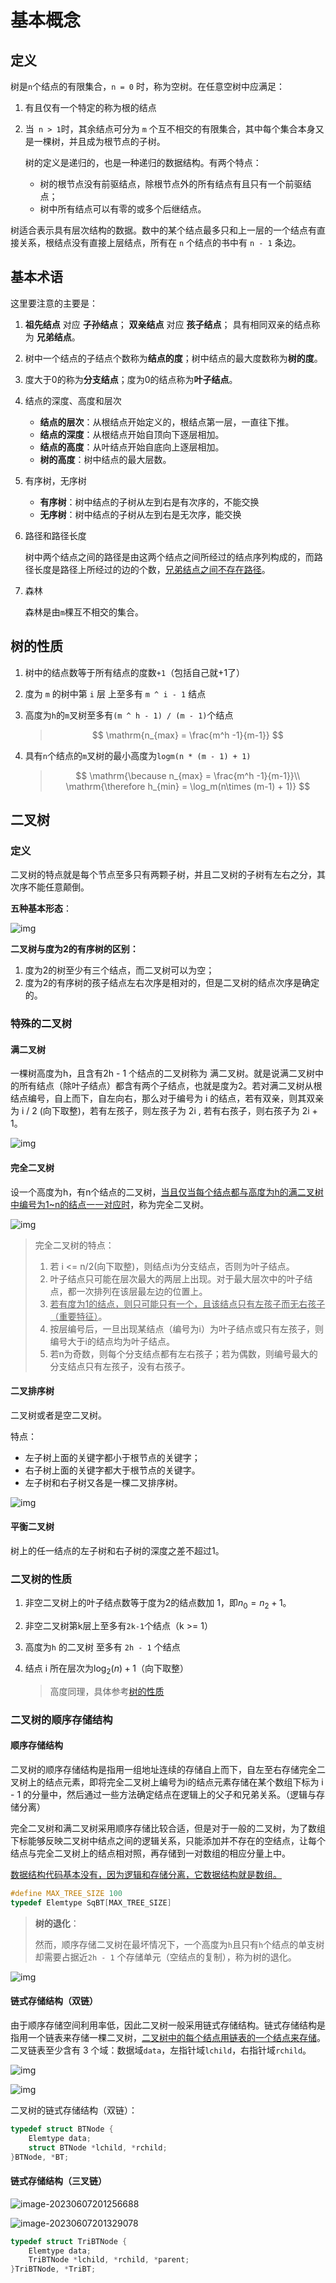 # 基本概念

## 定义

树是`n`个结点的有限集合，`n = 0` 时，称为空树。在任意空树中应满足：

1. 有且仅有一个特定的称为根的结点

2. 当` n > 1`时，其余结点可分为 `m` 个互不相交的有限集合，其中每个集合本身又是一棵树，并且成为根节点的子树。

   树的定义是递归的，也是一种递归的数据结构。有两个特点：

   * 树的根节点没有前驱结点，除根节点外的所有结点有且只有一个前驱结点；
   * 树中所有结点可以有零的或多个后继结点。

树适合表示具有层次结构的数据。数中的某个结点最多只和上一层的一个结点有直接关系，根结点没有直接上层结点，所有在 `n` 个结点的书中有 `n - 1` 条边。

## 基本术语

这里要注意的主要是：

1. **祖先结点** 对应 **子孙结点**； **双亲结点** 对应 **孩子结点**； 具有相同双亲的结点称为 **兄弟结点**。

2. 树中一个结点的子结点个数称为**结点的度**；树中结点的最大度数称为**树的度**。

3. 度大于0的称为**分支结点**；度为0的结点称为**叶子结点**。

4. 结点的深度、高度和层次

   * **结点的层次**：从根结点开始定义的，根结点第一层，一直往下推。
   * **结点的深度**：从根结点开始自顶向下逐层相加。
   * **结点的高度**：从叶结点开始自底向上逐层相加。
   * **树的高度**：树中结点的最大层数。

5. 有序树，无序树

   * **有序树**：树中结点的子树从左到右是有次序的，不能交换
   * **无序树**：树中结点的子树从左到右是无次序，能交换

6. 路径和路径长度

   树中两个结点之间的路径是由这两个结点之间所经过的结点序列构成的，而路径长度是路径上所经过的边的个数，<u>兄弟结点之间不存在路径</u>。

7. 森林

   森林是由`m`棵互不相交的集合。

## 树的性质

1. 树中的结点数等于所有结点的度数`+1`（包括自己就+1了）

2. 度为 `m` 的树中第 `i` 层 上至多有 `m ^ i - 1` 结点

3. 高度为`h`的`m`叉树至多有`(m ^ h - 1) / (m - 1)`个结点

   > $$
   > \mathrm{n_{max} = \frac{m^h -1}{m-1}}
   > $$

4. 具有`n`个结点的`m`叉树的最小高度为`logm(n * (m - 1) + 1) `

   > $$
   > \mathrm{\because n_{max} = \frac{m^h -1}{m-1}}\\
   > \mathrm{\therefore h_{min} = \log_m(n\times (m-1) + 1)}
   > $$

## 二叉树

### 定义

二叉树的特点就是每个节点至多只有两颗子树，并且二叉树的子树有左右之分，其次序不能任意颠倒。

**五种基本形态**：

![img](https://img.sped0nwen.com/image/2023/06/06/snwfvc-0.webp)

**二叉树与度为2的有序树的区别：**

1. 度为2的树至少有三个结点，而二叉树可以为空；
2. 度为2的有序树的孩子结点左右次序是相对的，但是二叉树的结点次序是确定的。

### 特殊的二叉树

#### 满二叉树

一棵树高度为h，且含有2h - 1 个结点的二叉树称为 满二叉树。就是说满二叉树中的所有结点（除叶子结点）都含有两个子结点，也就是度为2。若对满二叉树从根结点编号，自上而下，自左向右，那么对于编号为 i 的结点，若有双亲，则其双亲为 i / 2 (向下取整)，若有左孩子，则左孩子为 2i , 若有右孩子，则右孩子为 2i + 1。

![img](https://img.sped0nwen.com/image/2023/06/06/sq6fm5-0.webp)

#### 完全二叉树

设一个高度为h，有n个结点的二叉树，<u>当且仅当每个结点都与高度为h的满二叉树中编号为1~n的结点一一对应时</u>，称为完全二叉树。

![img](https://img.sped0nwen.com/image/2023/06/06/tz4ibi-0.webp)

> 完全二叉树的特点：
>
> 1. 若 i <= n/2(向下取整)，则结点i为分支结点，否则为叶子结点。
> 2. 叶子结点只可能在层次最大的两层上出现。对于最大层次中的叶子结点，都一次排列在该层最左边的位置上。
> 3. <u>若有度为1的结点，则只可能只有一个，且该结点只有左孩子而无右孩子（重要特征）</u>。
> 4. 按层编号后，一旦出现某结点（编号为i）为叶子结点或只有左孩子，则编号大于i的结点均为叶子结点。
> 5. 若n为奇数，则每个分支结点都有左右孩子；若为偶数，则编号最大的分支结点只有左孩子，没有右孩子。

#### 二叉排序树

二叉树或者是空二叉树。

特点：

* 左子树上面的关键字都小于根节点的关键字；
* 右子树上面的关键字都大于根节点的关键字。
* 左子树和右子树又各是一棵二叉排序树。

![img](https://img.sped0nwen.com/image/2023/06/07/s9r27x-0.webp)

#### 平衡二叉树

树上的任一结点的左子树和右子树的深度之差不超过1。

### 二叉树的性质

1. 非空二叉树上的叶子结点数等于度为2的结点数加 1，即$n_0 = n_2 + 1$。

2. 非空二叉树第k层上至多有`2k-1`个结点（k >= 1）

3. 高度为`h` 的二叉树 至多有 `2h - 1` 个结点

4. 结点 i 所在层次为$\log_2(n) + 1$（向下取整）

   > 高度同理，具体参考[树的性质](#树的性质)

### 二叉树的顺序存储结构

#### 顺序存储结构

二叉树的顺序存储结构是指用一组地址连续的存储自上而下，自左至右存储完全二叉树上的结点元素，即将完全二叉树上编号为i的结点元素存储在某个数组下标为 i - 1 的分量中，然后通过一些方法确定结点在逻辑上的父子和兄弟关系。（逻辑与存储分离）

完全二叉树和满二叉树采用顺序存储比较合适，但是对于一般的二叉树，为了数组下标能够反映二叉树中结点之间的逻辑关系，只能添加并不存在的空结点，让每个结点与完全二叉树上的结点相对照，再存储到一对数组的相应分量上中。

<u>数据结构代码基本没有，因为逻辑和存储分离，它数据结构就是数组。</u>

```c
#define MAX_TREE_SIZE 100
typedef Elemtype SqBT[MAX_TREE_SIZE]
```

> **树的退化**：
>
> 然而，顺序存储二叉树在最坏情况下，一个高度为`h`且只有`h`个结点的单支树却需要占据近`2h - 1` 个存储单元（空结点的复制），称为树的退化。

![img](https://img.sped0nwen.com/image/2023/06/07/syuj6o-0.webp)

#### 链式存储结构（双链）

由于顺序存储空间利用率低，因此二叉树一般采用链式存储结构。链式存储结构是指用一个链表来存储一棵二叉树，<u>二叉树中的每个结点用链表的一个结点来存储</u>。二叉链表至少含有 3 个域：数据域`data`，左指针域`lchild`，右指针域`rchild`。

![img](https://img.sped0nwen.com/image/2023/06/07/t106wg-0.webp)

![img](https://img.sped0nwen.com/image/2023/06/07/t13pcb-0.webp)

二叉树的链式存储结构（双链）：

```c
typedef struct BTNode {
    Elemtype data;
    struct BTNode *lchild, *rchild;
}BTNode, *BT;
```

#### 链式存储结构（三叉链）

![image-20230607201256688](https://img.sped0nwen.com/image/2023/06/07/xak391-0.webp)

![image-20230607201329078](https://img.sped0nwen.com/image/2023/06/07/xapqv1-0.webp)

```c
typedef struct TriBTNode {
    Elemtype data;
    TriBTNode *lchild, *rchild, *parent;
}TriBTNode, *TriBT;
```

